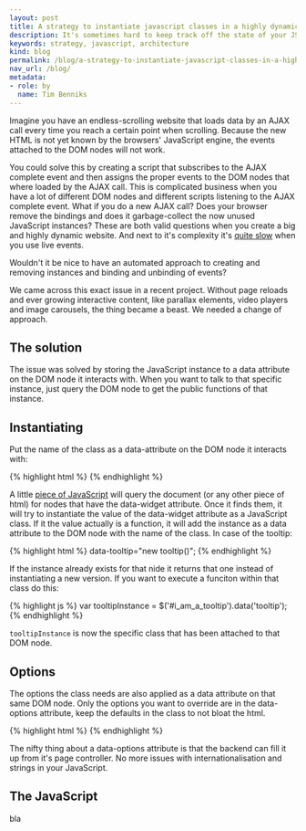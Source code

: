 ```yaml
---
layout: post
title: A strategy to instantiate javascript classes in a highly dynamic website
description: It's sometimes hard to keep track off the state of your JS instances in a dynamic website. This is a way to make that easier.
keywords: strategy, javascript, architecture
kind: blog
permalink: /blog/a-strategy-to-instantiate-javascript-classes-in-a-highly-dynamic-website
nav_url: /blog/
metadata: 
- role: by
  name: Tim Benniks
---
```


Imagine you have an endless-scrolling website that loads data by an AJAX call every time you reach a certain point when scrolling.
Because the new HTML is not yet known by the browsers' JavaScript engine, the events attached to the DOM nodes will not work.

You could solve this by creating a script that subscribes to the AJAX complete event and then assigns the proper events to the DOM nodes that where loaded by the AJAX call. 
This is complicated business when you have a lot of different DOM nodes and different scripts listening to the AJAX complete event. What if you do a new AJAX call? Does your browser remove the bindings and does it garbage-collect the now unused JavaScript instances? These are both valid questions when you create a big and highly dynamic website. And next to it's complexity it's [quite slow](http://jsperf.com/jquery-live-vs-delegate-vs-on/23 "Live events are slow") when you use live events.

Wouldn't it be nice to have an automated approach to creating and removing instances and binding and unbinding of events?

We came across this exact issue in a recent project. Without page reloads and ever growing interactive content, like parallax elements, video players and image carousels, the thing became a beast. We needed a change of approach.

## The solution
The issue was solved by storing the JavaScript instance to a data attribute on the DOM node it interacts with. When you want to talk to that specific instance, just query the DOM node to get the public functions of that instance.

## Instantiating
Put the name of the class as a data-attribute on the DOM node it interacts with:

{% highlight html %}
<span id="i_am_a_tooltip" data-widget="tooltip"></span>
{% endhighlight %}

A little [piece of JavaScript](#the_javascript) will query the document (or any other piece of html) for nodes that have the data-widget attribute. Once it finds them, it will try to instantiate the value of the data-widget attribute as a JavaScript class. If it the value actually is a function, it will add the instance as a data attribute to the DOM node with the name of the class. In case of the tooltip:

{% highlight html %}
data-tooltip="new tooltip()";
{% endhighlight %}

If the instance already exists for that nide it returns that one instead of instantiating a new version.
If you want to execute a funciton within that class do this: 

{% highlight js %}
var tooltipInstance = $('#i_am_a_tooltip').data('tooltip');
{% endhighlight %}

``` tooltipInstance ``` is now the specific class that has been attached to that DOM node.

## Options
The options the class needs are also applied as a data attribute on that same DOM node. Only the options you want to override are in the data-options attribute, keep the defaults in the class to not bloat the html. 

{% highlight html %}
<span data-widget="tooltip" data-options='{"text": "I am a tooltip"}'></span>
{% endhighlight %}


The nifty thing about a data-options attribute is that the backend can fill it up from it's page controller. No more issues with internationalisation and strings in your JavaScript.

## The JavaScript
bla